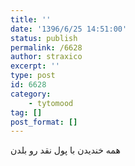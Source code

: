 ```yaml
---
title: ''
date: '1396/6/25 14:51:00'
status: publish
permalink: /6628
author: straxico
excerpt: ''
type: post
id: 6628
category:
    - tytomood
tag: []
post_format: []
---
```

همه خندیدن با پول نقد رو بلدن